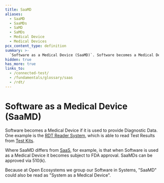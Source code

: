 ```yaml
---
title: SaaMD
aliases:
  - SaaMD
  - SaaMDs
  - SaMD
  - SaMDs
  - Medical Device
  - Medical Devices
pcx_content_type: definition
summary: >-
  `Software as a Medical Device (SaaMD)`. Software becomes a Medical Device if it is used to provide Diagnostic Data.
hidden: true
has_more: true
links_to:
  - /connected-test/
  - /fundamentals/glossary/saas
  - /rdt/
---
```


# Software as a Medical Device (SaaMD)

Software becomes a Medical Device if it is used to provide Diagnostic Data. One example is the [RDT Reader System](/rdt/), which is able to read Test Results from [Test Kits](/connected-test/).

Where SaaMD differs from [SaaS](/fundamentals/glossary/saas), for example, is that when Software is used as a Medical Device it becomes subject to FDA approval. SaaMDs can be approved via 510(k).

Because at Open Ecosystems we group our Software in Systems, "SaaMD" could also be read as "System as a Medical Device".
